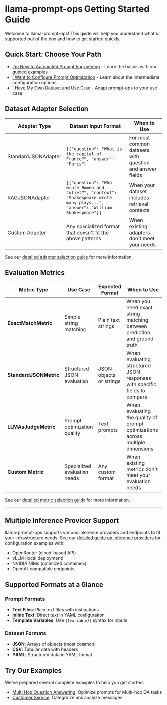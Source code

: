 # llama-prompt-ops Getting Started Guide

Welcome to llama-prompt-ops! This guide will help you understand what's supported out of the box and how to get started quickly.

## Quick Start: Choose Your Path

- [I'm New to Automated Prompt Engineering](./basic/readme.md) - Learn the basics with our guided examples
- [I Want to Configure Prompt Optimization](./intermediate/readme.md) - Learn about the intermediate configuration options
- [I Have My Own Dataset and Use Case](./advanced/readme.md) - Adapt prompt-ops to your use case


## Dataset Adapter Selection

| Adapter Type | Dataset Input Format | When to Use |
|--------------|---------------------|-------------|
| StandardJSONAdapter | `[{"question": "What is the capital of France?", "answer": "Paris"}` | For most common datasets with question and answer fields |
| RAGJSONAdapter | `[{"question": "Who wrote Romeo and Juliet?", "context": "Shakespeare wrote many plays...", "answer": "William Shakespeare"}]` | When your dataset includes retrieval contexts |
| Custom Adapter | Any specialized format that doesn't fit the above patterns | When existing adapters don't meet your needs |

See our [detailed adapter selection guide](dataset_adapter_selection_guide.md) for more information.

## Evaluation Metrics


| Metric Type | Use Case | Expected Format | When to Use |
|-------------|----------|-----------------|-------------|
| **ExactMatchMetric** | Simple string matching | Plain text strings | When you need exact string matching between prediction and ground truth |
| **StandardJSONMetric** | Structured JSON evaluation | JSON objects or strings | When evaluating structured JSON responses with specific fields to compare |
| **LLMAsJudgeMetric** | Prompt optimization quality | Text prompts | When evaluating the quality of prompt optimizations across multiple dimensions |
| **Custom Metric** | Specialized evaluation needs | Any custom format | When existing metrics don't meet your evaluation needs |

See our [detailed metric selection guide](./metric_selection_guide.md) for more information.

---

## Multiple Inference Provider Support

llama-prompt-ops supports various inference providers and endpoints to fit your infrastructure needs. See our [detailed guide on inference providers](./inference_providers.md) for configuration examples with:

- OpenRouter (cloud-based API)
- vLLM (local deployment)
- NVIDIA NIMs (optimized containers)
- OpenAI-compatible endpoints


## Supported Formats at a Glance

### Prompt Formats

- **Text Files**: Plain text files with instructions
- **Inline Text**: Direct text in YAML configuration
- **Template Variables**: Use `{{variable}}` syntax for inputs

### Dataset Formats

- **JSON**: Arrays of objects (most common)
- **CSV**: Tabular data with headers
- **YAML**: Structured data in YAML format

## Try Our Examples

We've prepared several complete examples to help you get started:

- [Multi Hop Question Answering](../use-cases/hotpotqa/): Optimize prompts for Multi-hop QA tasks
- [Customer Service](../use-cases/facility-synth/): Categorize and analyze messages

